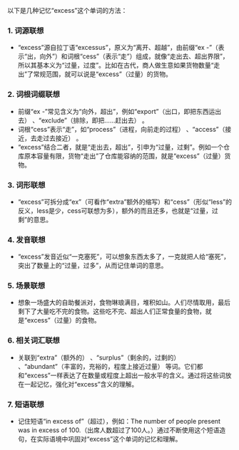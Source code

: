以下是几种记忆“excess”这个单词的方法：

### 1. 词源联想
 - “excess”源自拉丁语“excessus”，原义为“离开、超越”，由前缀“ex -”（表示“出，向外”）和词根“cess”（表示“走”）组成，就像“走出去、超出界限”，所以其基本义为“过量，过度”。比如在古代，商人做生意如果货物数量“走出”了常规范围，就可以说是“excess”（过量）的货物。

### 2. 词根词缀联想
 - 前缀“ex -”常见含义为“向外，超出”，例如“export”（出口，即把东西运出去） 、“exclude”（排除，即把……赶出去） 。
 - 词根“cess”表示“走”，如“process”（进程，向前走的过程） 、“access”（接近，去走过去接近） 。
 - “excess”结合二者，就是“走出去，超出”，引申为“过量，过剩”。例如一个仓库原本容量有限，货物“走出”了仓库能容纳的范围，就是“excess”（过量）货物。

### 3. 词形联想
 - “excess”可拆分成“ex”（可看作“extra”额外的缩写）和“cess”（形似“less”的反义，less是少，cess可联想为多），额外的而且还多，也就是“过量，过剩”的意思。

### 4. 发音联想
 - “excess”发音近似“一克塞死”，可以想象东西太多了，一克就把人给“塞死”，突出了数量上的“过量，过多”，从而记住单词的意思。

### 5. 场景联想
 - 想象一场盛大的自助餐派对，食物琳琅满目，堆积如山。人们尽情取用，最后剩下了大量吃不完的食物。这些吃不完、超出人们正常食量的食物，就是“excess”（过量）的食物。

### 6. 相关词汇联想
 - 关联到“extra”（额外的） 、“surplus”（剩余的，过剩的） 、“abundant”（丰富的，充裕的，程度上接近过量） 等词。它们都和“excess”一样表达了在数量或程度上超出一般水平的含义。通过将这些词放在一起记忆，强化对“excess”含义的理解。

### 7. 短语联想
 - 记住短语“in excess of”（超过），例如：The number of people present was in excess of 100.（出席人数超过了100人。）通过不断使用这个短语造句，在实际语境中巩固对“excess”这个单词的记忆和理解。 